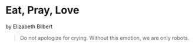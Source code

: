 # Eat, Pray, Love

by Elizabeth Bilbert

> Do not apologize for crying. Without this emotion, we are only robots.
